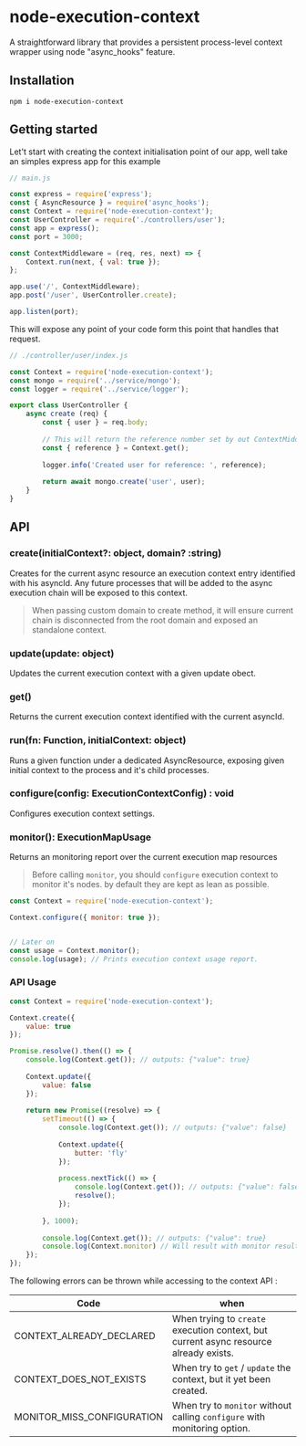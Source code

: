 # node-execution-context
A straightforward library that provides a persistent process-level context wrapper using node "async_hooks" feature. 

## Installation

```
npm i node-execution-context
```

## Getting started

Let't start with creating the context initialisation point of our app, well take an simples express app for this example

```js
// main.js

const express = require('express');
const { AsyncResource } = require('async_hooks');
const Context = require('node-execution-context');
const UserController = require('./controllers/user');
const app = express();
const port = 3000;

const ContextMiddleware = (req, res, next) => {
    Context.run(next, { val: true });
};

app.use('/', ContextMiddleware);
app.post('/user', UserController.create);

app.listen(port);

```

This will expose any point of your code form this point that handles that request. 

```js
// ./controller/user/index.js

const Context = require('node-execution-context');
const mongo = require('../service/mongo');
const logger = require('../service/logger');

export class UserController {
    async create (req) {
        const { user } = req.body;
        
        // This will return the reference number set by out ContextMiddleware
        const { reference } = Context.get();
        
        logger.info('Created user for reference: ', reference);
        
        return await mongo.create('user', user);
    }
}
```

## API

### create(initialContext?: object, domain? :string)

Creates for the current async resource an execution context entry identified with his asyncId.
Any future processes that will be added to the async execution chain will be exposed to this context.

> When passing custom domain to create method, it will ensure current chain is disconnected from the root domain and exposed an standalone context. 

### update(update: object)

Updates the current execution context with a given update obect.

### get()

Returns the current execution context identified with the current asyncId.

### run(fn: Function, initialContext: object)

Runs a given function under a dedicated AsyncResource, exposing given initial context to the process and it's child processes.

### configure(config: ExecutionContextConfig) : void

Configures execution context settings.

### monitor(): ExecutionMapUsage

Returns an monitoring report over the current execution map resources

> Before calling `monitor`, you should `configure` execution context to monitor it's nodes. by default they are kept as lean as possible.

```js
const Context = require('node-execution-context');

Context.configure({ monitor: true });


// Later on
const usage = Context.monitor();
console.log(usage); // Prints execution context usage report.
```

### API Usage

```js
const Context = require('node-execution-context');

Context.create({
    value: true
});

Promise.resolve().then(() => {
    console.log(Context.get()); // outputs: {"value": true}
    
    Context.update({
        value: false
    });
    
    return new Promise((resolve) => {
        setTimeout(() => {
            console.log(Context.get()); // outputs: {"value": false}
            
            Context.update({
                butter: 'fly'
            });
            
            process.nextTick(() => {
                console.log(Context.get()); // outputs: {"value": false, "butter": 'fly'}
                resolve();
            });
            
        }, 1000);
        
        console.log(Context.get()); // outputs: {"value": true}
        console.log(Context.monitor) // Will result with monitor result 
    });
});
```

The following errors can be thrown while accessing to the context API :

| Code | when |
|-|-
| CONTEXT_ALREADY_DECLARED | When trying to `create` execution context, but current async resource already exists.
| CONTEXT_DOES_NOT_EXISTS | When try to `get` / `update` the context, but it yet been created.
| MONITOR_MISS_CONFIGURATION | When try to `monitor` without calling `configure` with monitoring option.

